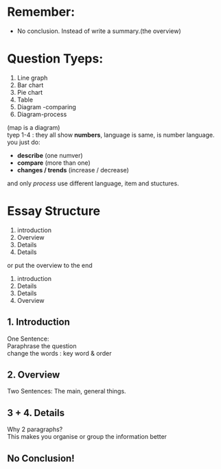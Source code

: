 # Remember:
- No conclusion. Instead of write a summary.(the overview)
# Question Tyeps:
1. Line graph
2. Bar chart
3. Pie chart
4. Table
5. Diagram -comparing
6. Diagram-process  

(map is a diagram)  
tyep 1-4 : they all show **numbers**, language is same, is number language. you just do:  
- **describe** (one numver)
- **compare** (more than one)
- **changes / trends** (increase / decrease)  
 
and only *process* use different language, item and stuctures.

# Essay Structure
1. introduction 
2. Overview
3. Details
4. Details

or put the overview to the end

1. introduction
2. Details
3. Details
4. Overview

## 1. Introduction
One Sentence:  
Paraphrase the question  
change the words : key word & order  

## 2. Overview
Two Sentences:
The main, general things.

## 3 + 4. Details
Why 2 paragraphs?  
This makes you organise or group the information better

## No Conclusion!